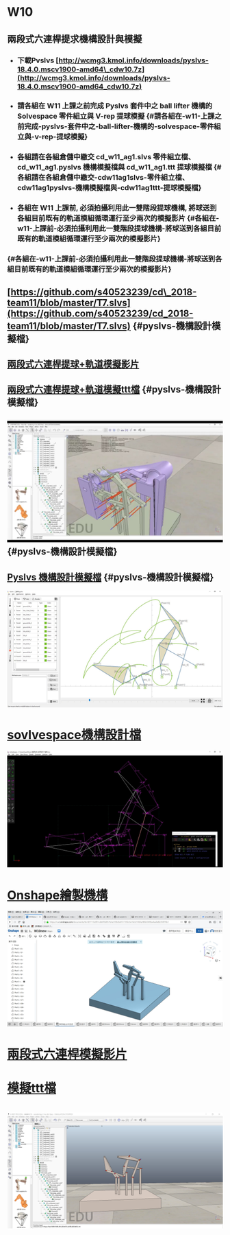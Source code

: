 # W10

## 兩段式六連桿提求機構設計與模擬

* ### 下載Pvslvs [http://wcmg3.kmol.info/downloads/pyslvs-18.4.0.mscv1900-amd64\_cdw10.7z](http://wcmg3.kmol.info/downloads/pyslvs-18.4.0.mscv1900-amd64_cdw10.7z)
* ### 請各組在 W11 上課之前完成 Pyslvs 套件中之 ball lifter 機構的 Solvespace 零件組立與 V-rep 提球模擬 {#請各組在-w11-上課之前完成-pyslvs-套件中之-ball-lifter-機構的-solvespace-零件組立與-v-rep-提球模擬}
* ### 各組請在各組倉儲中繳交 cd\_w11\_ag1.slvs 零件組立檔、cd\_w11\_ag1.pyslvs 機構模擬檔與 cd\_w11\_ag1.ttt 提球模擬檔 {#各組請在各組倉儲中繳交-cdw11ag1slvs-零件組立檔、cdw11ag1pyslvs-機構模擬檔與-cdw11ag1ttt-提球模擬檔}
* ### 各組在 W11 上課前, 必須拍攝利用此一雙階段提球機構, 將球送到各組目前既有的軌道模組循環運行至少兩次的模擬影片 {#各組在-w11-上課前-必須拍攝利用此一雙階段提球機構-將球送到各組目前既有的軌道模組循環運行至少兩次的模擬影片}

###  {#各組在-w11-上課前-必須拍攝利用此一雙階段提球機構-將球送到各組目前既有的軌道模組循環運行至少兩次的模擬影片}

## [https://github.com/s40523239/cd\_2018-team11/blob/master/T7.slvs](https://github.com/s40523239/cd_2018-team11/blob/master/T7.slvs) {#pyslvs-機構設計模擬檔}

## [兩段式六連桿提球+軌道模擬影片](https://www.youtube.com/watch?v=9nlL3ltaI3A)

## [兩段式六連桿提球+軌道模擬ttt檔](https://github.com/s40523239/cd_2018-team11/blob/master/%E5%85%A9%E6%AE%B5%E5%BC%8F%E5%85%AD%E9%80%A3%E6%A1%BF%E8%BB%8C%E9%81%93%2B%E6%8F%90%E7%90%83_final.ttt) {#pyslvs-機構設計模擬檔}

## ![](/assets/W10提球軌道.jpg) {#pyslvs-機構設計模擬檔}

## [Pyslvs 機構設計模擬檔](https://github.com/s40523239/cd_2018-team11/blob/master/T7.pyslvs) {#pyslvs-機構設計模擬檔}

![](/assets/28585.jpg)

# [sovlvespace機構設計檔](https://github.com/s40523239/cd_2018-team11/blob/master/T7.slvs)

![](/assets/7477.jpg)

# [Onshape繪製機構](https://cad.onshape.com/documents/9a1d5711b2f01cdb0f5d8576/w/558c8a9517392c5e1fe32100/e/80b3049ba4aefa8b350f76b1)

![](/assets/W10_Onshape.jpg)

# [**兩段式六連桿模擬影片**](https://www.youtube.com/watch?v=NlTLLujV0q8)

# [模擬ttt檔](https://github.com/s40523238/cd2018/blob/master/模擬W10.ttt)

# ![](/assets/1529235991016.jpg)

# 



